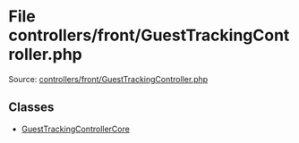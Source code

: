 File controllers/front/GuestTrackingController.php
=========

Source: [controllers/front/GuestTrackingController.php](https://github.com/PrestaShop/PrestaShop/blob/1.5.6.2/controllers/front/GuestTrackingController.php)


Classes
-------

* [GuestTrackingControllerCore](class.GuestTrackingControllerCore.md)

